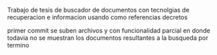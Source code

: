 Trabajo de tesis de buscador de documentos con tecnolgias de recuperacion e informacion usando como referencias decretos 

primer commit se suben archivos y con funcionalidad parcial en donde todavia no se muestran los documentos resultantes a la busqueda por termino
